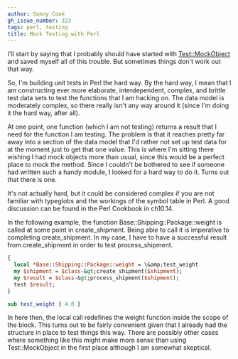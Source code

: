 ```yaml
---
author: Sonny Cook
gh_issue_number: 323
tags: perl, testing
title: Mock Testing with Perl
---
```




I'll start by saying that I probably should have started with [Test::MockObject](http://search.cpan.org/~chromatic/Test-MockObject-1.09/lib/Test/MockObject.pm) and saved myself all of this trouble. But sometimes things don't work out that way.

So, I'm building unit tests in Perl the hard way. By the hard way, I mean that I am constructing ever more elaborate, interdependent, complex, and brittle test data sets to test the functions that I am hacking on. The data model is moderately complex, so there really isn't any way around it (since I'm doing it the hard way, after all).

At one point, one function (which I am not testing) returns a result that I need for the function I am testing. The problem is that it reaches pretty far away into a section of the data model that I'd rather not set up test data for at the moment just to get that one value. This is where I'm sitting there wishing I had mock objects more than usual, since this would be a perfect place to mock the method. Since I couldn't be bothered to see if someone had written such a handy module, I looked for a hard way to do it. Turns out that there is one.

It's not actually hard, but it could be considered complex if you are not familiar with typeglobs and the workings of the symbol table in Perl. A good discussion can be found in the Perl Cookbook in ch10.14.

In the following example, the function Base::Shipping::Package::weight is called at some point in create_shipment. Being able to call it is imperative to completing create_shipment. In my case, I have to have a successful result from create_shipment in order to test process_shipment.

```perl
{
  local *Base::Shipping::Package::weight = \&amp;test_weight
  my $shipment = $class-&gt;create_shipment($shipment);
  my $result = $class-&gt;process_shipment($shipment);
  test $result;
}

sub test_weight { 4.0 }
```

In here then, the local call redefines the weight function inside the scope of the block. This turns out to be fairly convenient given that I already had the structure in place to test things this way. There are possibly other cases where something like this might make more sense than using Test::MockObject in the first place although I am somewhat skeptical.



